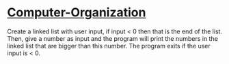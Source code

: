 # [Computer-Organization](https://www.csd.uoc.gr/CSD/index.jsp?content=courses_catalog&openmenu=demoAcc3&lang=en&course=16)

Create a linked list with user input, if input < 0 then that is the end of the list. Then, give a number as input and the program will
print the numbers in the linked list that are bigger than this number. The program exits if the user input is < 0.
